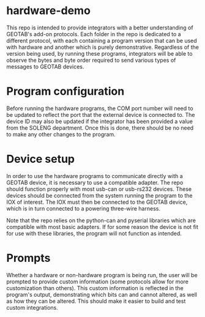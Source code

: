 # hardware-demo

This repo is intended to provide integrators with a better understanding of GEOTAB's add-on protocols. Each folder in the repo is dedicated to a different protocol, with each containing a program version that can be used with hardware and another which is purely demonstrative. Regardless of the version being used, by running these programs, integrators will be able to observe the bytes and byte order required to send various types of messages to GEOTAB devices.

# Program configuration

Before running the hardware programs, the COM port number will need to be updated to reflect the port that the external device is connected to. The device ID may also be updated if the integrator has been provided a value from the SOLENG department. Once this is done, there should be no need to make any other changes to the program.

# Device setup

In order to use the hardware programs to communicate directly with a GEOTAB device, it is necessary to use a compatible adapter. The repo should function properly with most usb-can or usb-rs232 devices. These devices should be connected from the system running the program to the IOX of interest. The IOX must then be connected to the GEOTAB device, which is in turn connected to a powering three-wire harness.

Note that the repo relies on the python-can and pyserial libraries which are compatible with most basic adapters. If for some reason the device is not fit for use with these libraries, the program will not function as intended.

# Prompts

Whether a hardware or non-hardware program is being run, the user will be prompted to provide custom information (some protocols allow for more customization than others). This custom information is reflected in the program's output, demonstrating which bits can and cannot altered, as well as how they can be altered. This should make it easier to build and test custom integrations. 
